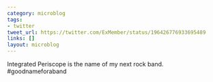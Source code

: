 ```yaml
---
category: microblog
tags:
- twitter
tweet_url: https://twitter.com/ExMember/status/196426776933695489
links: []
layout: microblog
---
```

Integrated Periscope is the name of my next rock band. #goodnameforaband
